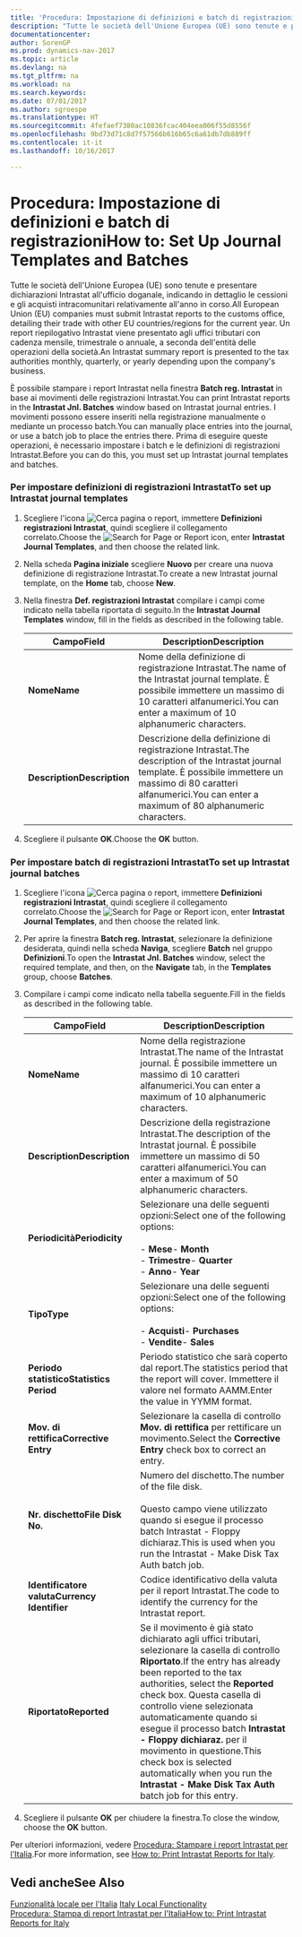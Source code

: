```yaml
---
title: 'Procedura: Impostazione di definizioni e batch di registrazioni'
description: "Tutte le società dell'Unione Europea (UE) sono tenute e presentare dichiarazioni Intrastat all'ufficio doganale, indicando in dettaglio le cessioni e gli acquisti intracomunitari relativamente all'anno in corso. Un report riepilogativo Intrastat viene presentato agli uffici tributari con cadenza mensile, trimestrale o annuale, a seconda dell'entità delle operazioni della società."
documentationcenter: 
author: SorenGP
ms.prod: dynamics-nav-2017
ms.topic: article
ms.devlang: na
ms.tgt_pltfrm: na
ms.workload: na
ms.search.keywords: 
ms.date: 07/01/2017
ms.author: sgroespe
ms.translationtype: HT
ms.sourcegitcommit: 4fefaef7380ac10836fcac404eea006f55d8556f
ms.openlocfilehash: 9bd73d71c8d7f57566b616b65c6a61db7db889ff
ms.contentlocale: it-it
ms.lasthandoff: 10/16/2017

---
```

# <a name="how-to-set-up-journal-templates-and-batches"></a><span data-ttu-id="6cacc-104">Procedura: Impostazione di definizioni e batch di registrazioni</span><span class="sxs-lookup"><span data-stu-id="6cacc-104">How to: Set Up Journal Templates and Batches</span></span>
<span data-ttu-id="6cacc-105">Tutte le società dell'Unione Europea (UE) sono tenute e presentare dichiarazioni Intrastat all'ufficio doganale, indicando in dettaglio le cessioni e gli acquisti intracomunitari relativamente all'anno in corso.</span><span class="sxs-lookup"><span data-stu-id="6cacc-105">All European Union (EU) companies must submit Intrastat reports to the customs office, detailing their trade with other EU countries/regions for the current year.</span></span> <span data-ttu-id="6cacc-106">Un report riepilogativo Intrastat viene presentato agli uffici tributari con cadenza mensile, trimestrale o annuale, a seconda dell'entità delle operazioni della società.</span><span class="sxs-lookup"><span data-stu-id="6cacc-106">An Intrastat summary report is presented to the tax authorities monthly, quarterly, or yearly depending upon the company's business.</span></span>  

 <span data-ttu-id="6cacc-107">È possibile stampare i report Intrastat nella finestra **Batch reg. Intrastat** in base ai movimenti delle registrazioni Intrastat.</span><span class="sxs-lookup"><span data-stu-id="6cacc-107">You can print Intrastat reports in the **Intrastat Jnl. Batches** window based on Intrastat journal entries.</span></span> <span data-ttu-id="6cacc-108">I movimenti possono essere inseriti nella registrazione manualmente o mediante un processo batch.</span><span class="sxs-lookup"><span data-stu-id="6cacc-108">You can manually place entries into the journal, or use a batch job to place the entries there.</span></span> <span data-ttu-id="6cacc-109">Prima di eseguire queste operazioni, è necessario  impostare i batch e le definizioni di registrazioni Intrastat.</span><span class="sxs-lookup"><span data-stu-id="6cacc-109">Before you can do this, you must set up Intrastat journal templates and batches.</span></span>  

### <a name="to-set-up-intrastat-journal-templates"></a><span data-ttu-id="6cacc-110">Per impostare definizioni di registrazioni Intrastat</span><span class="sxs-lookup"><span data-stu-id="6cacc-110">To set up Intrastat journal templates</span></span>  

1.  <span data-ttu-id="6cacc-111">Scegliere l'icona ![Cerca pagina o report](media/ui-search/search_small.png "icona Cerca pagina o report"), immettere **Definizioni registrazioni Intrastat**, quindi scegliere il collegamento correlato.</span><span class="sxs-lookup"><span data-stu-id="6cacc-111">Choose the ![Search for Page or Report](media/ui-search/search_small.png "Search for Page or Report icon") icon, enter **Intrastat Journal Templates**, and then choose the related link.</span></span>  

2.  <span data-ttu-id="6cacc-112">Nella scheda **Pagina iniziale** scegliere **Nuovo** per creare una nuova definizione di registrazione Intrastat.</span><span class="sxs-lookup"><span data-stu-id="6cacc-112">To create a new Intrastat journal template, on the **Home** tab, choose **New**.</span></span>  

3.  <span data-ttu-id="6cacc-113">Nella finestra **Def. registrazioni Intrastat** compilare i campi come indicato nella tabella riportata di seguito.</span><span class="sxs-lookup"><span data-stu-id="6cacc-113">In the **Intrastat Journal Templates** window, fill in the fields as described in the following table.</span></span>  

    |<span data-ttu-id="6cacc-114">Campo</span><span class="sxs-lookup"><span data-stu-id="6cacc-114">Field</span></span>|<span data-ttu-id="6cacc-115">Description</span><span class="sxs-lookup"><span data-stu-id="6cacc-115">Description</span></span>|  
    |---------------------------------|---------------------------------------|  
    |<span data-ttu-id="6cacc-116">**Nome**</span><span class="sxs-lookup"><span data-stu-id="6cacc-116">**Name**</span></span>|<span data-ttu-id="6cacc-117">Nome della definizione di registrazione Intrastat.</span><span class="sxs-lookup"><span data-stu-id="6cacc-117">The name of the Intrastat journal template.</span></span> <span data-ttu-id="6cacc-118">È possibile immettere un massimo di 10 caratteri alfanumerici.</span><span class="sxs-lookup"><span data-stu-id="6cacc-118">You can enter a maximum of 10 alphanumeric characters.</span></span>|  
    |<span data-ttu-id="6cacc-119">**Description**</span><span class="sxs-lookup"><span data-stu-id="6cacc-119">**Description**</span></span>|<span data-ttu-id="6cacc-120">Descrizione della definizione di registrazione Intrastat.</span><span class="sxs-lookup"><span data-stu-id="6cacc-120">The description of the Intrastat journal template.</span></span> <span data-ttu-id="6cacc-121">È possibile immettere un massimo di 80 caratteri alfanumerici.</span><span class="sxs-lookup"><span data-stu-id="6cacc-121">You can enter a maximum of 80 alphanumeric characters.</span></span>|  

4.  <span data-ttu-id="6cacc-122">Scegliere il pulsante **OK**.</span><span class="sxs-lookup"><span data-stu-id="6cacc-122">Choose the **OK** button.</span></span>  

### <a name="to-set-up-intrastat-journal-batches"></a><span data-ttu-id="6cacc-123">Per impostare batch di registrazioni Intrastat</span><span class="sxs-lookup"><span data-stu-id="6cacc-123">To set up Intrastat journal batches</span></span>  

1.  <span data-ttu-id="6cacc-124">Scegliere l'icona ![Cerca pagina o report](media/ui-search/search_small.png "icona Cerca pagina o report"), immettere **Definizioni registrazioni Intrastat**, quindi scegliere il collegamento correlato.</span><span class="sxs-lookup"><span data-stu-id="6cacc-124">Choose the ![Search for Page or Report](media/ui-search/search_small.png "Search for Page or Report icon") icon, enter **Intrastat Journal Templates**, and then choose the related link.</span></span>  

2.  <span data-ttu-id="6cacc-125">Per aprire la finestra **Batch reg. Intrastat**, selezionare la definizione desiderata, quindi nella scheda **Naviga**, scegliere **Batch** nel gruppo **Definizioni**.</span><span class="sxs-lookup"><span data-stu-id="6cacc-125">To open the **Intrastat Jnl. Batches** window, select the required template, and then, on the **Navigate** tab, in the **Templates** group, choose **Batches**.</span></span>  

3.  <span data-ttu-id="6cacc-126">Compilare i campi come indicato nella tabella seguente.</span><span class="sxs-lookup"><span data-stu-id="6cacc-126">Fill in the fields as described in the following table.</span></span>  

    |<span data-ttu-id="6cacc-127">Campo</span><span class="sxs-lookup"><span data-stu-id="6cacc-127">Field</span></span>|<span data-ttu-id="6cacc-128">Description</span><span class="sxs-lookup"><span data-stu-id="6cacc-128">Description</span></span>|  
    |---------------------------------|---------------------------------------|  
    |<span data-ttu-id="6cacc-129">**Nome**</span><span class="sxs-lookup"><span data-stu-id="6cacc-129">**Name**</span></span>|<span data-ttu-id="6cacc-130">Nome della registrazione Intrastat.</span><span class="sxs-lookup"><span data-stu-id="6cacc-130">The name of the Intrastat journal.</span></span> <span data-ttu-id="6cacc-131">È possibile immettere un massimo di 10 caratteri alfanumerici.</span><span class="sxs-lookup"><span data-stu-id="6cacc-131">You can enter a maximum of 10 alphanumeric characters.</span></span>|  
    |<span data-ttu-id="6cacc-132">**Description**</span><span class="sxs-lookup"><span data-stu-id="6cacc-132">**Description**</span></span>|<span data-ttu-id="6cacc-133">Descrizione della registrazione Intrastat.</span><span class="sxs-lookup"><span data-stu-id="6cacc-133">The description of the Intrastat journal.</span></span> <span data-ttu-id="6cacc-134">È possibile immettere un massimo di 50 caratteri alfanumerici.</span><span class="sxs-lookup"><span data-stu-id="6cacc-134">You can enter a maximum of 50 alphanumeric characters.</span></span>|  
    |<span data-ttu-id="6cacc-135">**Periodicità**</span><span class="sxs-lookup"><span data-stu-id="6cacc-135">**Periodicity**</span></span>|<span data-ttu-id="6cacc-136">Selezionare una delle seguenti opzioni:</span><span class="sxs-lookup"><span data-stu-id="6cacc-136">Select one of the following options:</span></span><br /><br /> <span data-ttu-id="6cacc-137">-   **Mese**</span><span class="sxs-lookup"><span data-stu-id="6cacc-137">-   **Month**</span></span><br /><span data-ttu-id="6cacc-138">-   **Trimestre**</span><span class="sxs-lookup"><span data-stu-id="6cacc-138">-   **Quarter**</span></span><br /><span data-ttu-id="6cacc-139">-   **Anno**</span><span class="sxs-lookup"><span data-stu-id="6cacc-139">-   **Year**</span></span>|  
    |<span data-ttu-id="6cacc-140">**Tipo**</span><span class="sxs-lookup"><span data-stu-id="6cacc-140">**Type**</span></span>|<span data-ttu-id="6cacc-141">Selezionare una delle seguenti opzioni:</span><span class="sxs-lookup"><span data-stu-id="6cacc-141">Select one of the following options:</span></span><br /><br /> <span data-ttu-id="6cacc-142">-   **Acquisti**</span><span class="sxs-lookup"><span data-stu-id="6cacc-142">-   **Purchases**</span></span><br /><span data-ttu-id="6cacc-143">-   **Vendite**</span><span class="sxs-lookup"><span data-stu-id="6cacc-143">-   **Sales**</span></span>|  
    |<span data-ttu-id="6cacc-144">**Periodo statistico**</span><span class="sxs-lookup"><span data-stu-id="6cacc-144">**Statistics Period**</span></span>|<span data-ttu-id="6cacc-145">Periodo statistico che sarà coperto dal report.</span><span class="sxs-lookup"><span data-stu-id="6cacc-145">The statistics period that the report will cover.</span></span> <span data-ttu-id="6cacc-146">Immettere il valore nel formato AAMM.</span><span class="sxs-lookup"><span data-stu-id="6cacc-146">Enter the value in YYMM format.</span></span>|  
    |<span data-ttu-id="6cacc-147">**Mov. di rettifica**</span><span class="sxs-lookup"><span data-stu-id="6cacc-147">**Corrective Entry**</span></span>|<span data-ttu-id="6cacc-148">Selezionare la casella di controllo **Mov. di rettifica** per rettificare un movimento.</span><span class="sxs-lookup"><span data-stu-id="6cacc-148">Select the **Corrective Entry** check box to correct an entry.</span></span>|  
    |<span data-ttu-id="6cacc-149">**Nr. dischetto**</span><span class="sxs-lookup"><span data-stu-id="6cacc-149">**File Disk No.**</span></span>|<span data-ttu-id="6cacc-150">Numero del dischetto.</span><span class="sxs-lookup"><span data-stu-id="6cacc-150">The number of the file disk.</span></span><br /><br /> <span data-ttu-id="6cacc-151">Questo campo viene utilizzato quando si esegue il processo batch Intrastat - Floppy dichiaraz.</span><span class="sxs-lookup"><span data-stu-id="6cacc-151">This is used when you run the Intrastat - Make Disk Tax Auth batch job.</span></span>|  
    |<span data-ttu-id="6cacc-152">**Identificatore valuta**</span><span class="sxs-lookup"><span data-stu-id="6cacc-152">**Currency Identifier**</span></span>|<span data-ttu-id="6cacc-153">Codice identificativo della valuta per il report Intrastat.</span><span class="sxs-lookup"><span data-stu-id="6cacc-153">The code to identify the currency for the Intrastat report.</span></span>|  
    |<span data-ttu-id="6cacc-154">**Riportato**</span><span class="sxs-lookup"><span data-stu-id="6cacc-154">**Reported**</span></span>|<span data-ttu-id="6cacc-155">Se il movimento è già stato dichiarato agli uffici tributari, selezionare la casella di controllo **Riportato**.</span><span class="sxs-lookup"><span data-stu-id="6cacc-155">If the entry has already been reported to the tax authorities, select the **Reported** check box.</span></span> <span data-ttu-id="6cacc-156">Questa casella di controllo viene selezionata automaticamente quando si esegue il processo batch **Intrastat - Floppy dichiaraz.** per il movimento in questione.</span><span class="sxs-lookup"><span data-stu-id="6cacc-156">This check box is selected automatically when you run the **Intrastat - Make Disk Tax Auth** batch job for this entry.</span></span>|  

4.  <span data-ttu-id="6cacc-157">Scegliere il pulsante **OK** per chiudere la finestra.</span><span class="sxs-lookup"><span data-stu-id="6cacc-157">To close the window, choose the **OK** button.</span></span>  

 <span data-ttu-id="6cacc-158">Per ulteriori informazioni, vedere [Procedura: Stampare i report Intrastat per l'Italia](how-to-print-intrastat-reports-for-italy.md).</span><span class="sxs-lookup"><span data-stu-id="6cacc-158">For more information, see [How to: Print Intrastat Reports for Italy](how-to-print-intrastat-reports-for-italy.md).</span></span>  

## <a name="see-also"></a><span data-ttu-id="6cacc-159">Vedi anche</span><span class="sxs-lookup"><span data-stu-id="6cacc-159">See Also</span></span>  
  <span data-ttu-id="6cacc-160">[Funzionalità locale per l'Italia](italy-local-functionality.md) </span><span class="sxs-lookup"><span data-stu-id="6cacc-160">[Italy Local Functionality](italy-local-functionality.md) </span></span>  
 [<span data-ttu-id="6cacc-161">Procedura: Stampa di report Intrastat per l'Italia</span><span class="sxs-lookup"><span data-stu-id="6cacc-161">How to: Print Intrastat Reports for Italy</span></span>](how-to-print-intrastat-reports-for-italy.md)

